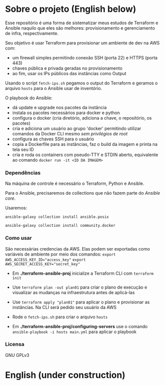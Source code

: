 

# Sobre o projeto (English below)

Esse repositório é uma forma de sistematizar meus estudos de Terraform e Ansible naquilo que eles são melhores: provisionamento e gerenciamento de infra, respectivamente.

Seu objetivo é usar Terraform para provisionar um ambiente de dev na AWS com:
 - um firewall simples permitindo conexão SSH (porta 22) e HTTPS (porta 443)
 - chaves pública e privada geradas no provisionamento
 - ao fim, usar os IPs públicos das instâncias como Output

Usando o script `fetch-ips.sh` pegamos o output do Terraform e geramos o arquivo `hosts` para o Ansible usar de inventório.

O playbook do Ansible:
 - dá update e upgrade nos pacotes da instância
 - instala os pacotes necessários para docker e python
 - configura o docker (cria diretório, adiciona a chave, o repositório, os pacotes)
 - cria e adiciona um usuário ao grupo 'docker' permitindo utilizar comandos da Docker CLI mesmo _sem privilégios de root_
 - configura as chaves SSH para o usuário
 - copia a Dockerfile para as instâncias, faz o build da imagem e printa na tela seu ID
 - cria e roda os containers com pseudo-TTY e STDIN aberto, equivalente ao comando `docker run -it <ID DA IMAGEM>`

### Dependências

Na máquina de controle é necessário o Terraform, Python e Ansible.

Para o Ansible, precisaremos de collections que não fazem parte do *Ansible core*. 

Usaremos:

`ansible-galaxy collection install ansible.posix`

`ansible-galaxy collection install community.docker`


### Como usar
São necessárias credencias da AWS. Elas podem ser exportadas como variáveis de ambiente por meio dos comandos:
`export AWS_ACCESS_KEY_ID="access_key"`
`export AWS_SECRET_ACCESS_KEY="secret_key"`

- Em **./terraform-ansible-proj** inicialize a Terraform CLI com `terraform init`

- Use `terraform plan -out plan01` para criar o plano de execução e visualizar as mudanças na infraestrutura antes de aplicá-las

- Use `terraform apply "plan01"` para aplicar o plano e provisionar as instâncias. Na CLI será pedido seu usuário da AWS

- Rode o `fetch-ips.sh` para criar o arquivo `hosts`

- Em **./terraform-ansible-proj/configuring-servers** use o comando `ansible-playbook -i hosts main.yml` para aplicar o playbook



### Licensa

GNU GPLv3



# English (under construction)
